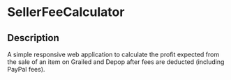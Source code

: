 # SellerFeeCalculator
## Description
A simple responsive web application to calculate the profit expected from the sale of an item on Grailed and Depop after fees are deducted (including PayPal fees).
